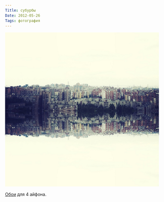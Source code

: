 ```yaml
---
Title: субурбы
Date: 2012-05-26
Tags: фотография
---
```


![industrial.jpg](images/industrial.jpg)

[Обои](https://dl.dropbox.com/u/140528/site/suburbs_retina.jpg) для 4 айфона.